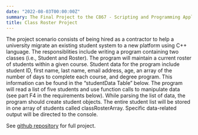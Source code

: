 ```yaml
---
date: "2022-08-03T00:00:00Z"
summary: The Final Project to the C867 - Scripting and Programming Applications Course
title: Class Roster Project
---
```

The project scenario consists of being hired as a contractor to help a university migrate an existing student system to a new platform using C++ language. The responsiblities include writing a program containing two classes (i.e., Student and Roster). The program will maintain a current roster of students within a given course. Student data for the program include student ID, first name, last name, email address, age, an array of the number of days to complete each course, and degree program. This information can be found in the “studentData Table” below. The program will read a list of five students and use function calls to manipulate data (see part F4 in the requirements below). While parsing the list of data, the program should create student objects. The entire student list will be stored in one array of students called classRosterArray. Specific data-related output will be directed to the console.

See [github repository](https://github.com/sirmanuelcortez3/Class-Roster-Project) for full project.